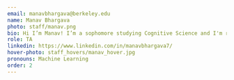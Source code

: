 ```yaml
---
email: manavbhargava@berkeley.edu
name: Manav Bhargava
photo: staff/manav.png
bio: Hi I’m Manav! I’m a sophomore studying Cognitive Science and I'm really excited to be a part of the academic development committee this semester! Some of my interests include listening to music (i love sonder, giveon, uzi, and i’m a BIG tory lanez fan), playing/watching sports (baseball, basketball, football, and even fantasy football), yapping, eating a lot of food, and trying to learn how to play my ukelele (emphasis on trying). I can't wait to meet everyone this fall!
role: TA
linkedin: https://www.linkedin.com/in/manavbhargava7/
hover-photo: staff_hovers/manav_hover.jpg
pronouns: Machine Learning
order: 2
---
```

